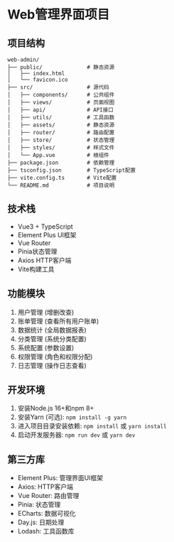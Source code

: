 # Web管理界面项目

## 项目结构

```
web-admin/
├── public/              # 静态资源
│   ├── index.html
│   └── favicon.ico
├── src/                 # 源代码
│   ├── components/      # 公共组件
│   ├── views/           # 页面视图
│   ├── api/             # API接口
│   ├── utils/           # 工具函数
│   ├── assets/          # 静态资源
│   ├── router/          # 路由配置
│   ├── store/           # 状态管理
│   ├── styles/          # 样式文件
│   └── App.vue          # 根组件
├── package.json         # 依赖管理
├── tsconfig.json        # TypeScript配置
├── vite.config.ts       # Vite配置
└── README.md            # 项目说明
```

## 技术栈

- Vue3 + TypeScript
- Element Plus UI框架
- Vue Router
- Pinia状态管理
- Axios HTTP客户端
- Vite构建工具

## 功能模块

1. 用户管理 (增删改查)
2. 账单管理 (查看所有用户账单)
3. 数据统计 (全局数据报表)
4. 分类管理 (系统分类配置)
5. 系统配置 (参数设置)
6. 权限管理 (角色和权限分配)
7. 日志管理 (操作日志查看)

## 开发环境

1. 安装Node.js 16+和npm 8+
2. 安装Yarn (可选): `npm install -g yarn`
3. 进入项目目录安装依赖: `npm install` 或 `yarn install`
4. 启动开发服务器: `npm run dev` 或 `yarn dev`

## 第三方库

- Element Plus: 管理界面UI框架
- Axios: HTTP客户端
- Vue Router: 路由管理
- Pinia: 状态管理
- ECharts: 数据可视化
- Day.js: 日期处理
- Lodash: 工具函数库